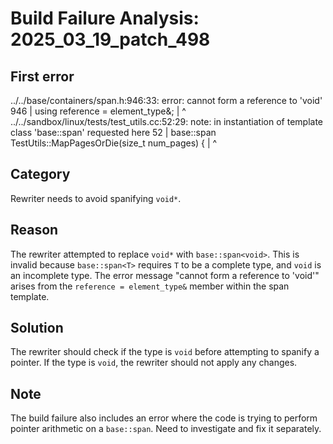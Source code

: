 # Build Failure Analysis: 2025_03_19_patch_498

## First error

../../base/containers/span.h:946:33: error: cannot form a reference to 'void'
  946 |   using reference = element_type&;
      |                                 ^
../../sandbox/linux/tests/test_utils.cc:52:29: note: in instantiation of template class 'base::span<void>' requested here
   52 | base::span<void> TestUtils::MapPagesOrDie(size_t num_pages) {
      |                             ^

## Category
Rewriter needs to avoid spanifying `void*`.

## Reason
The rewriter attempted to replace `void*` with `base::span<void>`. This is invalid because `base::span<T>` requires `T` to be a complete type, and `void` is an incomplete type. The error message "cannot form a reference to 'void'" arises from the `reference = element_type&` member within the span template.

## Solution
The rewriter should check if the type is `void` before attempting to spanify a pointer. If the type is `void`, the rewriter should not apply any changes.

## Note
The build failure also includes an error where the code is trying to perform pointer arithmetic on a `base::span`. Need to investigate and fix it separately.